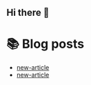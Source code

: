 ## Hi there 👋

<!--
**nikersch/nikersch** is a ✨ _special_ ✨ repository because its `README.md` (this file) appears on your GitHub profile.

Here are some ideas to get you started:

- 🔭 I’m currently working on ...
- 🌱 I’m currently learning ...
- 👯 I’m looking to collaborate on ...
- 🤔 I’m looking for help with ...
- 💬 Ask me about ...
- 📫 How to reach me: ...
- 😄 Pronouns: ...
- ⚡ Fun fact: ...
-->

# 📚 Blog posts
<!-- BLOG-POST-LIST:START -->
- [new-article](https://blog.cloudbalatro.com/posts/1741031271394-new-article/)
- [new-article](https://blog.cloudbalatro.com/posts/1741031286317-new-article/)
<!-- BLOG-POST-LIST:END -->
